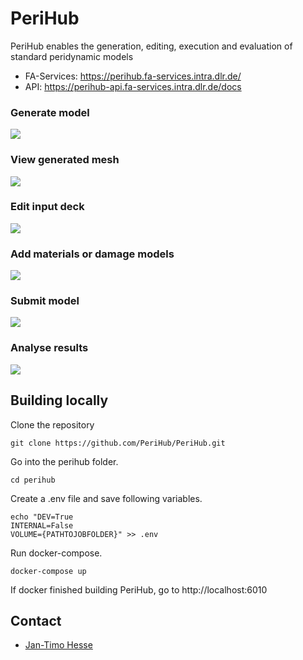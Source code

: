 # PeriHub
PeriHub enables the generation, editing, execution and evaluation of standard peridynamic models

- FA-Services: https://perihub.fa-services.intra.dlr.de/
- API: https://perihub-api.fa-services.intra.dlr.de/docs

### Generate model
![](http://localhost:6020/assets/gif/generateModel.gif)
### View generated mesh
![](http://localhost:6020/assets/gif/viewMesh.gif)
### Edit input deck
![](http://localhost:6020/assets/gif/editInputDeck.gif)
### Add materials or damage models
![](http://localhost:6020/assets/gif/addMaterialDamage.gif)
### Submit model
![](http://localhost:6020/assets/gif/runModel.gif)
### Analyse results
![](http://localhost:6020/assets/gif/analyseResults.gif)


## Building locally
Clone the repository
```
git clone https://github.com/PeriHub/PeriHub.git
```
Go into the perihub folder.
```
cd perihub
```
Create a .env file and save following variables.
```
echo "DEV=True
INTERNAL=False
VOLUME={PATHTOJOBFOLDER}" >> .env
```
Run docker-compose.
```
docker-compose up
```
If docker finished building PeriHub, go to http://localhost:6010
## Contact
* [Jan-Timo Hesse](mailto:Jan-Timo.Hesse@dlr.de)
